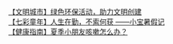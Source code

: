   
[【文明城市】绿色环保活动，助力文明创建](http://www.dianyue.me/archives/211/01ng3y8bmvqksbux/)  
[【七彩童年】人生在勤，不索何获 ——小宝暑假记](http://www.dianyue.me/archives/312/js51zspk5aio7ccr/)  
[【健康指南】夏季小朋友咳嗽怎么办？](http://www.dianyue.me/archives/337/hhqljjrtybn6u6tz/)